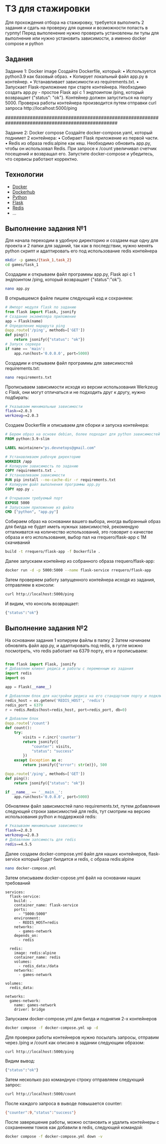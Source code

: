 # ТЗ для стажировки

Для прохождения отбора на стажировку, требуется выполнить 2 задания и сдать на проверку для оценки и возможности попасть в гурппу! 
Перед выполенение нужно проверить установлены ли тулы для выполнение или нужно установить зависимости, а именно docker compose и python

## Задания

Задание 1: Docker image
Создайте Dockerfile, который:
• Используется python3.9 как базовый образ.
• Копирует локальный файл app.py в контейнер.
• Устанавливает зависимости из requirements.txt.
• Запускает Flask-приложение при старте контейнера.
Необходимо создать app.py - простое Flask api с 1 эндпоинтом /ping, который возвращает {"status":
"ok"}.
Контейнер должен запуститься на порту 5000. Проверка работы контейнера производится путем
отправки curl запроса http://localhost:5000/ping

#################################################################################################

Задание 2: Docker compose
Создайте docker-compose.yaml, который поднимет 2 контейнера:
• Собирает Flask приложение из первой части.
• Redis из образа redis:alpine как кеш.
Необходимо обновить app.py, чтобы он использовал Redis.
При запросе к /count увеличивал счетчик посещений и возвращал его.
Запустите docker-compose и убедитесь, что сервисы работают корректно.

## Технологии

- [Docker](https://docs.docker.com/)
- [Dockerhub](https://docs.docker.com/)
- [Python](https://www.python.org/)
- [Flask](https://flask.palletsprojects.com/)
- [Redis](https://redis.io/)
- ...

## Выполнение задания №1

Для начала переходим в удобную директорию и создаем еще одну для проекта и 2 папки для заданий, так как в последствии, 
нужно менять python скрипт и адаптировать его под использование redis контейнера

```sh
mkdir -p games/{task_1,task_2}
cd games/task_1
```

Создадим и открываем файл программы app.py, Flask api с 1 эндпоинтом /ping, который возвращает {"status":"ok"}.

```sh
nano app.py
```
В открывшемся файле пишем следующий код и сохраняем:

```python
# Импорт модуля flask по заданию
from flask import Flask, jsonify
# Создание экземпляра приложение
app = Flask(name)
# Определение маршрута ping 
@app.route('/ping', methods=['GET'])
def ping():
    return jsonify({"status": "ok"})
# Запуск сервера
if name == 'main':
    app.run(host='0.0.0.0', port=5000)
```

Создадим и открываем файл программы для зависимостей  requirements.txt:

```sh
nano requirements.txt
```

Прописываем зависимости исходя из версии использования Werkzeug с Flask, они могут отличаться и не подходить друг к другу, нужно подбирать:

```sh
# Указываем минимальные зависимости
flask==2.0.3
werkzeug==2.0.3
```
Создаем Dockerfile и описываем для сборки и запуска контейнера:

```dockerfile
# Берем образ на основе debian, более подходит для python зависимостей
FROM python:3.9-slim

LABEL maintainer="ps.devnetops@gmail.com"

# Устанавливаем рабочую директорию 
WORKDIR /app
# Копируем зависимость по заданию
COPY requirements.txt .
# Устанавливаем зависимости 
RUN pip install --no-cache-dir -r requirements.txt
# Копируем файл выполнения программы app.py  
COPY app.py .

# Открываем требуемый порт
EXPOSE 5000
# Запускаем приложение из файла
CMD ["python", "app.py"]
```

Собираем образ на основании вашего выбора, иногда выбранный образ для билда не будет иметь нужных зависимостей,
рекомендую отталкиватся на количество использований, это гововрит о качестве образа и его использования, выбор пал на rrequero/flask-app с 1M скачиваний

```sh
build -t rrequero/flask-app -f Dockerfile .
```

Далее запускаем контейнер из собранного образа rrequero/flask-app:

```sh
docker run -d -p 5000:5000 --name flask-service rrequero/flask-app
```

Затем проверяем работу запущенного контейнера исходя из задания, отправляем в консоли:

```sh
curl http://localhost:5000/ping
```

И видим, что консоль возвращает:

```sh
{"status":"ok"}
```

## Выполнение задания №2

На основании задания 1 копируем файлы в папку 2
Затем начинаем обновлять файл app.py, и адаптировать под redis, в гугле можно посмотреть, что redis работает на 6379 порту, его и прописываем: 

```python

from flask import Flask, jsonify
# Добавляем клиент редиса и работы с переменным из задания 
import redis
import os

app = Flask(__name__)

# Добавляем блок для настройки редиса на его стандартном порту и подключение к нему
redis_host = os.getenv('REDIS_HOST', 'redis')
redis_port = 6379
r = redis.Redis(host=redis_host, port=redis_port, db=0)

# Добавлем блок 
@app.route('/count')
def count():
    try:
        visits = r.incr('counter')
        return jsonify({
            "counter": visits,
            "status": "success"
        })
    except Exception as e:
        return jsonify({"error": str(e)}), 500

@app.route('/ping', methods=['GET'])
def ping():
    return jsonify({"status": "ok"})

if __name__ == '__main__':
    app.run(host='0.0.0.0', port=5000)
```

Обновляем файл зависимостей nano requirements.txt, путем добавления следующей строки зависимостий для redis,
тут смотрим на версию использования python и поддержкой redis:

```sh
# Указываем минимальные зависимости
flask==2.0.3
werkzeug==2.0.3
# Добавляем запсимость для redis
redis==4.5.5
```

Далее создаем docker-compose.yml файл для наших контейнеров, flask-service который будет билдится и redis, с образа redis:alpine

```sh
nano docker-compose.yml
```

Затем описываем docker-copose.yml файл на основании наших требований

```docker-compose
services:
  flask-service:
    build: .
    container_name: flask-service
    ports:
      - "5000:5000"
    environment:
      - REDIS_HOST=redis
    networks:
      - games-network
    depends_on:
      - redis

  redis:
    image: redis:alpine
    container_name: redis
    volumes:
      - redis_data:/data
    networks:
      - games-network

volumes:
  redis_data:

networks:
  games-network:
    name: games-network
    driver: bridge
```

Запускаем docker-compose.yml для билда и поднятия 2-х контейнеров

```sh
docker compose -f docker-compose.yml up -d
```

Для проверки работы контейнеров нужно посылать запросы, отправим через /ping и /count как описано в задании следующим образом:

```sh
curl http://localhost:5000/ping
```

Видим вывод:

```sh
{"status":"ok"}
```

Затем несколько раз командную строку отправляем следующий запрос:

```sh
curl http://localhost:5000/count
```

После каждого запроса в выводе повышается counter:

```sh
{"counter":9,"status":"success"}
```

После заверешение работы, можно остановить и удалить контейнеры с сохранением томов как добавили в redis, следующей командой:

```sh
docker compose -f docker-compose.yml down -v
```
